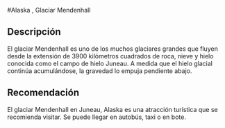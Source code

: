 #Alaska , Glaciar Mendenhall


## Descripción

El glaciar Mendenhall es uno de los muchos glaciares grandes que fluyen desde la extensión de 3900 kilómetros cuadrados de roca, nieve y hielo conocida como el campo de hielo Juneau. A medida que el hielo glacial continúa acumulándose, la gravedad lo empuja pendiente abajo.



## Recomendación


El glaciar Mendenhall en Juneau, Alaska es una atracción turística que se recomienda visitar. Se puede llegar en autobús, taxi o en bote. 

